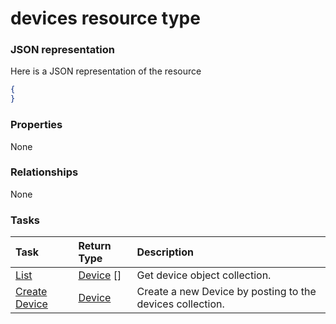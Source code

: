 # devices resource type



### JSON representation

Here is a JSON representation of the resource

<!-- {
  "blockType": "resource",
  "optionalProperties": [

  ],
  "@odata.type": "microsoft.graph.devices"
}-->

```json
{
}

```
### Properties
None

### Relationships
None


### Tasks

| Task		   | Return Type	|Description|
|:---------------|:--------|:----------|
|[List](../api/device_list.md) | [Device](device.md) [] |Get device object collection. |
|[Create Device](../api/device_post_devices.md) |[Device](device.md)| Create a new Device by posting to the devices collection.|

<!-- uuid: f29c725a-725e-41da-ae07-7bc689837d9b
2015-10-19 09:46:32 UTC -->
<!-- {
  "type": "#page.annotation",
  "description": "devices resource",
  "keywords": "",
  "section": "documentation",
  "tocPath": ""
}-->